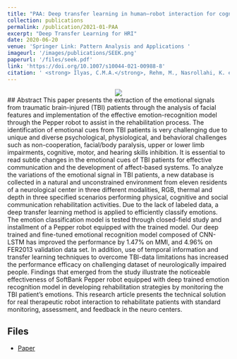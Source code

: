 ```yaml
---
title: "PAA: Deep transfer learning in human–robot interaction for cognitive and physical rehabilitation purposes"
collection: publications
permalink: /publication/2021-01-PAA
excerpt: "Deep Transfer Learning for HRI"
date: 2020-06-20
venue: 'Springer Link: Pattern Analysis and Applications '
imageurl: '/images/publications/SEEK.png'
paperurl: '/files/seek.pdf'
link: 'https://doi.org/10.1007/s10044-021-00988-8'
citation: ' <strong> Ilyas, C.M.A.</strong>, Rehm, M., Nasrollahi, K. et al. Deep transfer learning in human–robot interaction for cognitive and physical rehabilitation purposes. Pattern Anal Applic (2021). https://doi.org/10.1007/s10044-021-00988-8'
---
```

<center><img src = '/images/publications/PAA.png'></center>
## Abstract
This paper presents the extraction of the emotional signals from traumatic brain-injured (TBI) patients through the analysis of facial features and implementation of the effective emotion-recognition model through the Pepper robot to assist in the rehabilitation process. The identification of emotional cues from TBI patients is very challenging due to unique and diverse psychological, physiological, and behavioral challenges such as non-cooperation, facial/body paralysis, upper or lower limb impairments, cognitive, motor, and hearing skills inhibition. It is essential to read subtle changes in the emotional cues of TBI patients for effective communication and the development of affect-based systems. To analyze the variations of the emotional signal in TBI patients, a new database is collected in a natural and unconstrained environment from eleven residents of a neurological center in three different modalities, RGB, thermal and depth in three specified scenarios performing physical, cognitive and social communication rehabilitation activities. Due to the lack of labeled data, a deep transfer learning method is applied to efficiently classify emotions. The emotion classification model is tested through closed-field study and installment of a Pepper robot equipped with the trained model. Our deep trained and fine-tuned emotional recognition model composed of CNN-LSTM has improved the performance by 1.47% on MMI, and 4.96% on FER2013 validation data set. In addition, use of temporal information and transfer learning techniques to overcome TBI-data limitations has increased the performance efficacy on challenging dataset of neurologically impaired people. Findings that emerged from the study illustrate the noticeable effectiveness of SoftBank Pepper robot equipped with deep trained emotion recognition model in developing rehabilitation strategies by monitoring the TBI patient’s emotions. This research article presents the technical solution for real therapeutic robot interaction to rehabilitate patients with standard monitoring, assessment, and feedback in the neuro centers.

## Files
- [Paper](/files/PAA.pdf)
